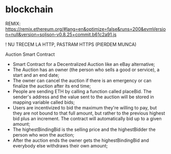 # blockchain

REMIX: https://remix.ethereum.org/#lang=en&optimize=false&runs=200&evmVersion=null&version=soljson-v0.8.25+commit.b61c2a91.js

! NU TRECEM LA HTTP, PASTRAM HTTPS (PIERDEM MUNCA)

Auction Smart Contract
* Smart Contract for a Decentralized Auction like an eBay alternative;
* The Auction has an owner (the person who sells a good or service), a start and an end date;
* The owner can cancel the auction if there is an emergency or can finalize the auction after its end time;
* People are sending ETH by calling a function called placeBid. The sender's address and the value sent to the auction will be stored in mapping variable called bids;
* Users are incentivized to bid the maximum they're willing to pay, but they are not bound to that full amount, but rather to the previous highest bid plus an increment. The contract will automatically bid up to a given amount;
* The highestBindingBid is the selling price and the highestBidder the person who won the auction;
* After the auction ends the owner gets the highestBindingBid and everybody else withdraws their own amount;
